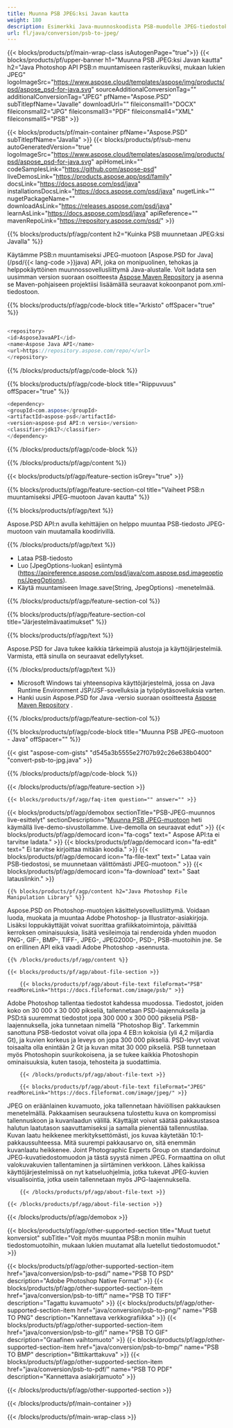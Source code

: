 ```yaml
---
title: Muunna PSB JPEG:ksi Javan kautta
weight: 180
description: Esimerkki Java-muunnoskoodista PSB-muodolle JPEG-tiedostoksi. Käytä tätä esimerkkikoodia PSB:n muuntamiseen JPEG-muotoon missä tahansa Web- tai Desktop Java -pohjaisessa sovelluksessa.
url: fl/java/conversion/psb-to-jpeg/
---
```


{{< blocks/products/pf/main-wrap-class isAutogenPage="true">}}
{{< blocks/products/pf/upper-banner h1="Muunna PSB JPEG:ksi Javan kautta" h2="Java Photoshop API PSB:n muuntamiseen rasterikuviksi, mukaan lukien JPEG" logoImageSrc="https://www.aspose.cloud/templates/aspose/img/products/psd/aspose_psd-for-java.svg" sourceAdditionalConversionTag="" additionalConversionTag="JPEG" pfName="Aspose.PSD" subTitlepfName="Javalle" downloadUrl="" fileiconsmall1="DOCX" fileiconsmall2="JPG" fileiconsmall3="PDF" fileiconsmall4="XML" fileiconsmall5="PSB" >}}

{{< blocks/products/pf/main-container pfName="Aspose.PSD" subTitlepfName="Javalla" >}}
{{< blocks/products/pf/sub-menu autoGeneratedVersion="true" logoImageSrc="https://www.aspose.cloud/templates/aspose/img/products/psd/aspose_psd-for-java.svg" apiHomeLink="" codeSamplesLink="https://github.com/aspose-psd" liveDemosLink="https://products.aspose.app/psd/family" docsLink="https://docs.aspose.com/psd/java" installationsDocsLink="https://docs.aspose.com/psd/java" nugetLink="" nugetPackageName="" downloadAsLink="https://releases.aspose.com/psd/java" learnAsLink="https://docs.aspose.com/psd/java" apiReference="" mavenRepoLink="https://repository.aspose.com/psd/" >}}

{{% blocks/products/pf/agp/content h2="Kuinka PSB muunnetaan JPEG:ksi Javalla" %}}

 Käytämme PSB:n muuntamiseksi JPEG-muotoon
 [Aspose.PSD for Java](/psd/{{< lang-code >}}java)
 API, joka on monipuolinen, tehokas ja helppokäyttöinen muunnossovellusliittymä Java-alustalle. Voit ladata sen uusimman version suoraan osoitteesta
 [Aspose Maven Repository](https://repository.aspose.com/psd/)
 ja asenna se Maven-pohjaiseen projektiisi lisäämällä seuraavat kokoonpanot pom.xml-tiedostoon.

{{% blocks/products/pf/agp/code-block title="Arkisto" offSpacer="true" %}}

``` cs

<repository>
<id>AsposeJavaAPI</id>
<name>Aspose Java API</name>
<url>https://repository.aspose.com/repo/</url>
</repository>

```

{{% /blocks/products/pf/agp/code-block %}}

{{% blocks/products/pf/agp/code-block title="Riippuvuus" offSpacer="true" %}}

``` cs
<dependency>
<groupId>com.aspose</groupId>
<artifactId>aspose-psd</artifactId>
<version>aspose-psd API:n versio</version>
<classifier>jdk17</classifier>
</dependency>

```

{{% /blocks/products/pf/agp/code-block %}}

{{% /blocks/products/pf/agp/content %}}

{{< blocks/products/pf/agp/feature-section isGrey="true" >}}

{{% blocks/products/pf/agp/feature-section-col title="Vaiheet PSB:n muuntamiseksi JPEG-muotoon Javan kautta" %}}

{{% blocks/products/pf/agp/text %}}

 Aspose.PSD API:n avulla kehittäjien on helppo muuntaa PSB-tiedosto JPEG-muotoon vain muutamalla koodirivillä.

{{% /blocks/products/pf/agp/text %}}

- Lataa PSB-tiedosto
- Luo [JpegOptions-luokan] esiintymä (https://apireference.aspose.com/psd/java/com.aspose.psd.imageoptions/JpegOptions).
- Käytä muuntamiseen Image.save(String, JpegOptions) -menetelmää.

{{% /blocks/products/pf/agp/feature-section-col %}}

{{% blocks/products/pf/agp/feature-section-col title="Järjestelmävaatimukset" %}}

{{% blocks/products/pf/agp/text %}}

 Aspose.PSD for Java tukee kaikkia tärkeimpiä alustoja ja käyttöjärjestelmiä. Varmista, että sinulla on seuraavat edellytykset.

{{% /blocks/products/pf/agp/text %}}

- Microsoft Windows tai yhteensopiva käyttöjärjestelmä, jossa on Java Runtime Environment JSP/JSF-sovelluksia ja työpöytäsovelluksia varten.
- Hanki uusin Aspose.PSD for Java -versio suoraan osoitteesta
 [Aspose Maven Repository](https://repository.aspose.com/psd/) .

{{% /blocks/products/pf/agp/feature-section-col %}}

{{% blocks/products/pf/agp/code-block title="Muunna PSB JPEG-muotoon - Java" offSpacer="" %}}

{{< gist "aspose-com-gists" "d545a3b5555e27f07b92c26e638b0400" "convert-psb-to-jpg.java" >}}

{{% /blocks/products/pf/agp/code-block %}}

{{< /blocks/products/pf/agp/feature-section >}}

    {{< blocks/products/pf/agp/faq-item question="" answer="" >}}
 

<!-- aboutfile Starts -->

{{< blocks/products/pf/agp/demobox sectionTitle="PSB-JPEG-muunnos live-esittelyt" sectionDescription="[Muunna PSB JPEG-muotoon](https://products.aspose.app/psd/conversion/psb-to-jpeg) heti käymällä live-demo-sivustollamme. Live-demolla on seuraavat edut" >}}
        {{< blocks/products/pf/agp/democard icon="fa-cogs" text=" Aspose API:ta ei tarvitse ladata." >}}
        {{< blocks/products/pf/agp/democard icon="fa-edit" text=" Ei tarvitse kirjoittaa mitään koodia." >}}
        {{< blocks/products/pf/agp/democard icon="fa-file-text" text=" Lataa vain PSB-tiedostosi, se muunnetaan välittömästi JPEG-muotoon." >}}
        {{< blocks/products/pf/agp/democard icon="fa-download" text=" Saat latauslinkin." >}}

    {{% blocks/products/pf/agp/content h2="Java Photoshop File Manipulation Library" %}}

 Aspose.PSD on Photoshop-muotojen käsittelysovellusliittymä. Voidaan luoda, muokata ja muuntaa Adobe Photoshop- ja Illustrator-asiakirjoja. Lisäksi loppukäyttäjät voivat suorittaa grafiikkatoimintoja, päivittää kerroksen ominaisuuksia, lisätä vesileimoja tai renderoida yhden muodon PNG-, GIF-, BMP-, TIFF-, JPEG-, JPEG2000-, PSD-, PSB-muotoihin jne. Se on erillinen API eikä vaadi Adobe Photoshop -asennusta.



    {{% /blocks/products/pf/agp/content %}}

    {{< blocks/products/pf/agp/about-file-section >}}

        {{< blocks/products/pf/agp/about-file-text fileFormat="PSB" readMoreLink="https://docs.fileformat.com/image/psb/" >}}

Adobe Photoshop tallentaa tiedostot kahdessa muodossa. Tiedostot, joiden koko on 30 000 x 30 000 pikseliä, tallennetaan PSD-laajennuksella ja PSD:tä suuremmat tiedostot jopa 300 000 x 300 000 pikseliä PSB-laajennuksella, joka tunnetaan nimellä "Photoshop Big". Tarkemmin sanottuna PSB-tiedostot voivat olla jopa 4 EB:n kokoisia (yli 4,2 miljardia Gt), ja kuvien korkeus ja leveys on jopa 300 000 pikseliä. PSD-levyt voivat toisaalta olla enintään 2 Gt ja kuvan mitat 30 000 pikseliä. PSB tunnetaan myös Photoshopin suurikokoisena, ja se tukee kaikkia Photoshopin ominaisuuksia, kuten tasoja, tehosteita ja suodattimia.


        {{< /blocks/products/pf/agp/about-file-text >}}

        {{< blocks/products/pf/agp/about-file-text fileFormat="JPEG" readMoreLink="https://docs.fileformat.com/image/jpeg/" >}}

JPEG on eräänlainen kuvamuoto, joka tallennetaan häviöllisen pakkauksen menetelmällä. Pakkaamisen seurauksena tulostettu kuva on kompromissi tallennuskoon ja kuvanlaadun välillä. Käyttäjät voivat säätää pakkaustasoa halutun laatutason saavuttamiseksi ja samalla pienentää tallennustilaa. Kuvan laatu heikkenee merkityksettömästi, jos kuvaa käytetään 10:1-pakkaussuhteessa. Mitä suurempi pakkausarvo on, sitä enemmän kuvanlaatu heikkenee. Joint Photographic Experts Group on standardoinut JPEG-kuvatiedostomuodon ja tästä syystä nimen JPEG. Formaattina on ollut valokuvakuvien tallentaminen ja siirtäminen verkkoon. Lähes kaikissa käyttöjärjestelmissä on nyt katseluohjelmia, jotka tukevat JPEG-kuvien visualisointia, jotka usein tallennetaan myös JPG-laajennuksella.


        {{< /blocks/products/pf/agp/about-file-text >}}

    {{< /blocks/products/pf/agp/about-file-section >}}

{{< /blocks/products/pf/agp/demobox >}}

<!-- aboutfile Ends -->

{{< blocks/products/pf/agp/other-supported-section title="Muut tuetut konversiot" subTitle="Voit myös muuntaa PSB:n moniin muihin tiedostomuotoihin, mukaan lukien muutamat alla luetellut tiedostomuodot." >}}

{{< blocks/products/pf/agp/other-supported-section-item href="java/conversion/psb-to-psd/" name="PSB TO PSD" description="Adobe Photoshop Native Format" >}}
{{< blocks/products/pf/agp/other-supported-section-item href="java/conversion/psb-to-tiff/" name="PSB TO TIFF" description="Tagattu kuvamuoto" >}}
{{< blocks/products/pf/agp/other-supported-section-item href="java/conversion/psb-to-png/" name="PSB TO PNG" description="Kannettava verkkografiikka" >}}
{{< blocks/products/pf/agp/other-supported-section-item href="java/conversion/psb-to-gif/" name="PSB TO GIF" description="Graafinen vaihtomuoto" >}}
{{< blocks/products/pf/agp/other-supported-section-item href="java/conversion/psb-to-bmp/" name="PSB TO BMP" description="Bittikarttakuva" >}}
{{< blocks/products/pf/agp/other-supported-section-item href="java/conversion/psb-to-pdf/" name="PSB TO PDF" description="Kannettava asiakirjamuoto" >}}

{{< /blocks/products/pf/agp/other-supported-section >}}

{{< /blocks/products/pf/main-container >}}
    
{{< /blocks/products/pf/main-wrap-class >}}
